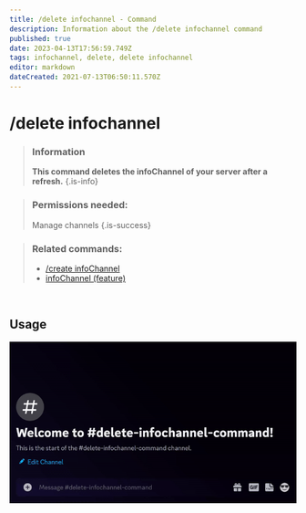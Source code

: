 ```yaml
---
title: /delete infochannel - Command
description: Information about the /delete infochannel command
published: true
date: 2023-04-13T17:56:59.749Z
tags: infochannel, delete, delete infochannel
editor: markdown
dateCreated: 2021-07-13T06:50:11.570Z
---
```


# /delete infochannel

>### Information
>**This command deletes the infoChannel of your server after a refresh.**
>{.is-info}

>### Permissions needed: 
>Manage channels
>{.is-success}

>### Related commands:
>-   [/create infoChannel](/en/commands/create/infoChannel/)
>-   [infoChannel (feature)](/en/features/infoChannel/)

<br>

## Usage

![](/new_delete_infochannel.gif)